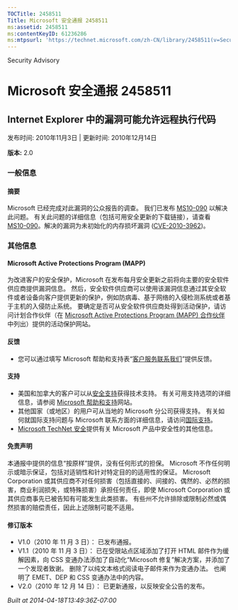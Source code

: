 ```yaml
---
TOCTitle: 2458511
Title: Microsoft 安全通报 2458511
ms:assetid: 2458511
ms:contentKeyID: 61236286
ms:mtpsurl: 'https://technet.microsoft.com/zh-CN/library/2458511(v=Security.10)'
---
```


Security Advisory

Microsoft 安全通报 2458511
==========================

Internet Explorer 中的漏洞可能允许远程执行代码
----------------------------------------------

发布时间: 2010年11月3日 | 更新时间: 2010年12月14日

**版本:** 2.0

### 一般信息

#### 摘要

Microsoft 已经完成对此漏洞的公众报告的调查。 我们已发布 [MS10-090](http://go.microsoft.com/fwlink/?linkid=206495) 以解决此问题。 有关此问题的详细信息（包括可用安全更新的下载链接），请查看 [MS10-090](http://go.microsoft.com/fwlink/?linkid=206495)。解决的漏洞为未初始化的内存损坏漏洞 ([CVE-2010-3962](http://www.cve.mitre.org/cgi-bin/cvename.cgi?name=cve-2010-3962))。

### 其他信息

#### Microsoft Active Protections Program (MAPP)

为改进客户的安全保护，Microsoft 在发布每月安全更新之前将向主要的安全软件供应商提供漏洞信息。 然后，安全软件供应商可以使用该漏洞信息通过其安全软件或者设备向客户提供更新的保护，例如防病毒、基于网络的入侵检测系统或者基于主机的入侵防止系统。 要确定是否可从安全软件供应商处得到活动保护，请访问计划合作伙伴（在 [Microsoft Active Protections Program (MAPP) 合作伙伴](http://www.microsoft.com/security/msrc/mapp/partners.mspx)中列出）提供的活动保护网站。

#### 反馈

-   您可以通过填写 Microsoft 帮助和支持表“[客户服务联系我们](https://support.microsoft.com/common/survey.aspx?scid=sw;en;1257&amp;showpage=1&amp;ws=technet&amp;sd=tech)”提供反馈。

#### 支持

-   美国和加拿大的客户可以从[安全支持](http://go.microsoft.com/fwlink/?linkid=21131)获得技术支持。 有关可用支持选项的详细信息，请参阅 [Microsoft 帮助和支持](http://support.microsoft.com/)网站。
-   其他国家（或地区）的用户可从当地的 Microsoft 分公司获得支持。 有关如何就国际支持问题与 Microsoft 联系方面的详细信息，请访问[国际支持](http://go.microsoft.com/fwlink/?linkid=21155)。
-   [Microsoft TechNet 安全](http://go.microsoft.com/fwlink/?linkid=21132)提供有关 Microsoft 产品中安全性的其他信息。

#### 免责声明

本通报中提供的信息“按原样”提供，没有任何形式的担保。 Microsoft 不作任何明示或暗示保证，包括对适销性和针对特定目的的适用性的保证。 Microsoft Corporation 或其供应商不对任何损害（包括直接的、间接的、偶然的、必然的损害，商业利润损失，或特殊损害）承担任何责任，即使 Microsoft Corporation 或其供应商事先已被告知有可能发生此类损害。 有些州不允许排除或限制必然或偶然损害的赔偿责任，因此上述限制可能不适用。

#### 修订版本

-   V1.0（2010 年 11 月 3 日）： 已发布通报。
-   V1.1（2010 年 11 月 3 日）： 已在受限站点区域添加了打开 HTML 邮件作为缓解因素，向 CSS 变通办法添加了自动化“Microsoft 修复”解决方案，并添加了一个发现者致谢。 删除了以纯文本格式阅读电子邮件来作为变通办法。 也阐明了 EMET、DEP 和 CSS 变通办法中的内容。
-   V2.0（2010 年 12 月 14 日）： 已更新通报，以反映安全公告的发布。

*Built at 2014-04-18T13:49:36Z-07:00*
